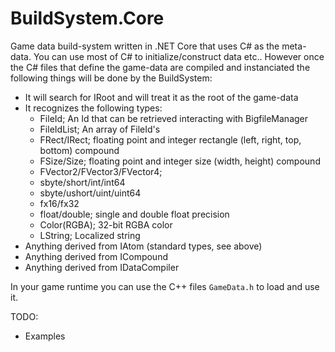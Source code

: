 # BuildSystem.Core

Game data build-system written in .NET Core that uses C# as the meta-data.
You can use most of C# to initialize/construct data etc.. However once
the C# files that define the game-data are compiled and instanciated the
following things will be done by the BuildSystem:

- It will search for IRoot and will treat it as the root of the game-data
- It recognizes the following types:
  - FileId; An Id that can be retrieved interacting with BigfileManager
  - FileIdList; An array of FileId's
  - FRect/IRect; floating point and integer rectangle (left, right, top, bottom) compound
  - FSize/Size; floating point and integer size (width, height) compound
  - FVector2/FVector3/FVector4;
  - sbyte/short/int/int64
  - sbyte/ushort/uint/uint64
  - fx16/fx32
  - float/double; single and double float precision
  - Color(RGBA); 32-bit RGBA color
  - LString; Localized string
 - Anything derived from IAtom (standard types, see above)
 - Anything derived from ICompound
 - Anything derived from IDataCompiler

In your game runtime you can use the C++ files ``GameData.h`` to load and use it.

TODO:

- Examples

